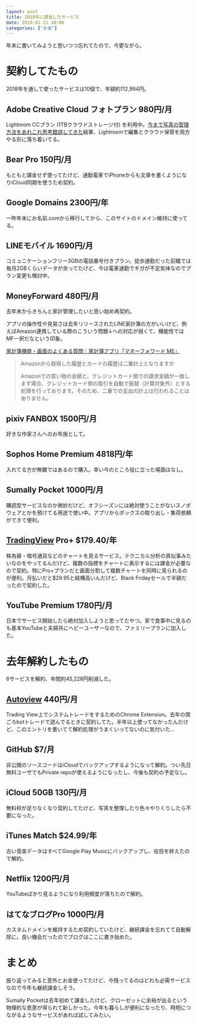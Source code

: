 ```yaml
---
layout: post
title: 2018年に課金したサービス
date: 2019-01-21 10:00
categories: ["お金"]
---
```


年末に書いてみようと思いつつ忘れてたので、今更ながら。

# 契約してたもの
2018年を通して使ったサービスは10個で、年額約112,994円。

## Adobe Creative Cloud フォトプラン 980円/月
Lightroom CCプラン (1TBクラウドストレージ付) を利用中。[今まで写真の管理方法をあれこれ思考錯誤してきた](https://horimislime.hateblo.jp/entry/photo-management-2017)結果、Lightroomで編集とクラウド保管を両方やる形に落ち着いてる。

## Bear Pro 150円/月
もともと課金せず使ってたけど、通勤電車でiPhoneからも文章を書くようになりiCloud同期を使うため契約。

## Google Domains 2300円/年
一昨年末にお名前.comから移行してから、このサイトのドメイン維持に使ってる。

## LINEモバイル 1690円/月
コミュニケーションフリー3GBの電話番号付きプラン。徒歩通勤だった前職では毎月2GBくらいデータが余ってたけど、今は電車通勤でギガが不足気味なのでプラン変更も検討中。

## MoneyForward 480円/月
去年末からきちんと家計管理したいと思い始め再契約。

アプリの操作性や見易さは去年リリースされたLINE家計簿の方がいいけど、例えばAmazon連携している際のこういう問題↓への対応が弱くて、機能性ではMF一択だなという印象。

[家計簿機能・画面のよくある質問｜家計簿アプリ「マネーフォワード ME」](https://moneyforward.com/faq/4#24)

> Amazonから取得した履歴とカードの履歴は二重計上となりますか
> 
> Amazonでの買い物の金額と、クレジットカード側での請求金額が一致します場合、クレジットカード側の取引を自動で振替（計算対象外）とする処理を行っております。そのため、二重での支出の計上は行われることはありません。

## pixiv FANBOX 1500円/月
好きな作家さんへのお布施として。

## Sophos Home Premium 4818円/年
入れてる方が無難ではあるので購入。幸い今のところ役に立った場面はなし。

## Sumally Pocket 1000円/月
購読型サービスなのか微妙だけど、オフシーズンには絶対使うことがないスノボウェアとかを預けてる用途で使い中。アプリからボックスの取り出し・集荷依頼ができて便利。

## [TradingView](https://www.tradingview.com/) Pro+ $179.40/年
株為替・暗号通貨などのチャートを見るサービス。テクニカル分析の真似事みたいなのをやってるんだけど、複数の指標をチャートに表示するには課金が必要なので契約。特にPro+プランだと画面分割して複数チャートを同時に見られるのが便利。月払いだと$29.95と結構高いんだけど、Black Fridayセールで半額だったので契約した。

## YouTube Premium 1780円/月
日本でサービス開始したら絶対加入しようと思ってたやつ。家で食事中に見るのも基本YouTubeと夫婦共にヘビーユーザーなので、ファミリープランに加入した。

# 去年解約したもの
6サービスを解約、年間約45,228円削減した。

## [Autoview](https://autoview.with.pink/) 440円/月
Trading View上でシステムトレードをするためのChrome Extension。去年の頭ごろbotトレードで遊んでるときに契約してた。半年以上使ってなかったんだけど、このエントリを書いてて解約処理がうまくいってないのに気付いた…

## GitHub $7/月
非公開のソースコードはiCloudでバックアップするようになって解約。つい先日無料ユーザでもPrivate repoが使えるようになったし、今後も契約の予定なし。

## iCloud 50GB 130円/月
無料枠が足りなくなり契約してたけど、写真を整理したり色々やりくりしたら不要になった。

## iTunes Match $24.99/年
古い音楽データはすべてGoogle Play Musicにバックアップし、役目を終えたので解約。

## Netflix 1200円/月
YouTubeばかり見るようになり利用頻度が落ちたので解約。

## はてなブログPro 1000円/月
カスタムドメインを維持するため契約していたけど、継続課金を忘れてて自動解除に。良い機会だったのでブログはここに書き始めた。

# まとめ
振り返ってみると意外とお金使ってたけど、今残ってるのはどれも必需サービスなので今年も継続課金しそう。

Sumally Pocketは去年初めて課金したけど、クローゼットに余裕が出るという物理的な恩恵が得られて新しかった。今年も暮らしが便利になったり、時短につながるようなサービスがあれば試してみたい。
